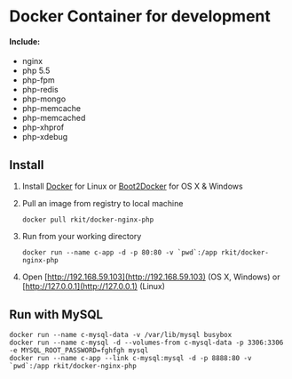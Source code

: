 Docker Container for development
========

#### Include:

- nginx
- php 5.5
- php-fpm
- php-redis
- php-mongo
- php-memcache
- php-memcached
- php-xhprof
- php-xdebug

## Install

1. Install [Docker](https://www.docker.com/) for Linux or [Boot2Docker](http://boot2docker.io/) for OS X & Windows

2. Pull an image from registry to local machine
   
   ```   
   docker pull rkit/docker-nginx-php
   ```

3. Run from your working directory 

   ```   
   docker run --name c-app -d -p 80:80 -v `pwd`:/app rkit/docker-nginx-php
   ```

4. Open [http://192.168.59.103](http://192.168.59.103) (OS X, Windows) or [http://127.0.0.1](http://127.0.0.1) (Linux)

## Run with MySQL

```
docker run --name c-mysql-data -v /var/lib/mysql busybox
docker run --name c-mysql -d --volumes-from c-mysql-data -p 3306:3306 -e MYSQL_ROOT_PASSWORD=fghfgh mysql
docker run --name c-app --link c-mysql:mysql -d -p 8888:80 -v `pwd`:/app rkit/docker-nginx-php
```


